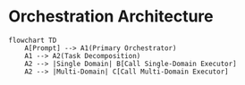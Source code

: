 # Orchestration Architecture

```mermaid
flowchart TD
    A[Prompt] --> A1(Primary Orchestrator)
    A1 --> A2(Task Decomposition)
    A2 --> |Single Domain| B[Call Single-Domain Executor]
    A2 --> |Multi-Domain| C[Call Multi-Domain Executor]
```